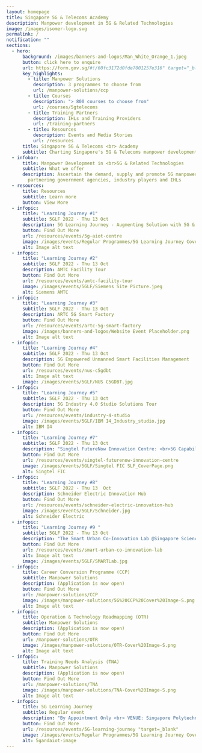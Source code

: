 ```yaml
---
layout: homepage
title: Singapore 5G & Telecoms Academy
description: Manpower development in 5G & Related Technologies
image: /images/isomer-logo.svg
permalink: /
notification: ""
sections:
  - hero:
      background: /images/banners-and-logos/Man_White_Orange_1.jpeg
      button: click here to enquire
      url: https://form.gov.sg/#!/60fc3172d0fde7001257e316" target="_blank
      key_highlights:
        - title: Manpower Solutions
          description: 3 programmes to choose from
          url: /manpower-solutions/ccp
        - title: Courses
          description: "> 800 courses to choose from"
          url: /courses/5gtelecoms
        - title: Training Partners
          description: IHLs and Training Providers
          url: /training-partners
        - title: Resources
          description: Events and Media Stories
          url: /resources
      title: Singapore 5G & Telecoms <br> Academy
      subtitle: Charting Singapore's 5G & Telecoms manpower development with you
  - infobar:
      title: Manpower Development in <br>5G & Related Technologies
      subtitle: What we offer
      description: Ascertain the demand, supply and promote 5G manpower development by
        partnering government agencies, industry players and IHLs
  - resources:
      title: Resources
      subtitle: Learn more
      button: View More
  - infopic:
      title: "Learning Journey #1"
      subtitle: 5GLF 2022 - Thu 13 Oct
      description: 5G Learning Journey - Augmenting Solution with 5G & AIoT Technology
      button: Find Out More
      url: /resources/events/5g-aiot-centre
      image: /images/events/Regular Programmes/5G Learning Journey Cover Image.png
      alt: Image alt text
  - infopic:
      title: "Learning Journey #2"
      subtitle: 5GLF 2022 - Thu 13 Oct
      description: AMTC Facility Tour
      button: Find Out More
      url: /resources/events/amtc-facility-tour
      image: /images/events/5GLF/Siemens Site Picture.jpeg
      alt: Siemens AMTC
  - infopic:
      title: "Learning Journey #3"
      subtitle: 5GLF 2022 - Thu 13 Oct
      description: ARTC 5G Smart Factory
      button: Find Out More
      url: /resources/events/artc-5g-smart-factory
      image: /images/banners-and-logos/Website Event Placeholder.png
      alt: Image alt text
  - infopic:
      title: "Learning Journey #4"
      subtitle: 5GLF 2022 - Thu 13 Oct
      description: 5G Empowered Unmanned Smart Facilities Management
      button: Find Out More
      url: /resources/events/nus-c5gdbt
      alt: Image alt text
      image: /images/events/5GLF/NUS C5GDBT.jpg
  - infopic:
      title: "Learning Journey #5"
      subtitle: 5GLF 2022 - Thu 13 Oct
      description: 5G Industry 4.0 Studio Solutions Tour
      button: Find Out More
      url: /resources/events/industry-4-studio
      image: /images/events/5GLF/IBM I4_Industry_studio.jpg
      alt: IBM I4
  - infopic:
      title: "Learning Journey #7"
      subtitle: 5GLF 2022 - Thu 13 Oct
      description: "Singtel FutureNow Innovation Centre: <br>5G Capabilities & Use Cases"
      button: Find Out More
      url: /resources/events/singtel-futurenow-innovation-centre
      image: /images/events/5GLF/Singtel FIC SLF_CoverPage.png
      alt: Singtel FIC
  - infopic:
      title: "Learning Journey #8"
      subtitle: 5GLF 2022 - Thu 13  Oct
      description: Schneider Electric Innovation Hub
      button: Find Out More
      url: /resources/events/schneider-electric-innovation-hub
      image: /images/events/5GLF/Schneider.jpg
      alt: Schneider Electric
  - infopic:
      title: "Learning Journey #9 "
      subtitle: 5GLF 2022 - Thu 13 Oct
      description: "The Smart Urban Co-Innovation Lab @Singapore Science Park II "
      button: Find Out More
      url: /resources/events/smart-urban-co-innovation-lab
      alt: Image alt text
      image: /images/events/5GLF/SMARTLab.jpg
  - infopic:
      title: Career Conversion Programme (CCP)
      subtitle: Manpower Solutions
      description: (Application is now open)
      button: Find Out More
      url: /manpower-solutions/CCP
      image: /images/manpower-solutions/5G%20CCP%20Cover%20Image-S.png
      alt: Image alt text
  - infopic:
      title: Operation & Technology Roadmapping (OTR)
      subtitle: Manpower Solutions
      description: (Application is now open)
      button: Find Out More
      url: /manpower-solutions/OTR
      image: /images/manpower-solutions/OTR-Cover%20Image-S.png
      alt: Image alt text
  - infopic:
      title: Training Needs Analysis (TNA)
      subtitle: Manpower Solutions
      description: (Application is now open)
      button: Find Out More
      url: /manpower-solutions/TNA
      image: /images/manpower-solutions/TNA-Cover%20Image-S.png
      alt: Image alt text
  - infopic:
      title: 5G Learning Journey
      subtitle: Regular event
      description: "By Appointment Only <br> VENUE: Singapore Polytechnic"
      button: Find Out More
      url: /resources/events/5G-learning-journey "target=_blank"
      image: /images/events/Regular Programmes/5G Learning Journey Cover Image.png
      alt: 5gandaiot-image
---
```

